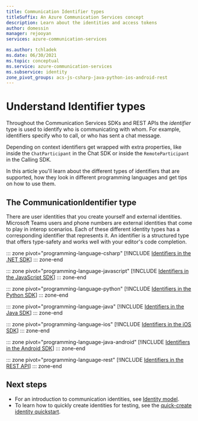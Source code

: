 ```yaml
---
title: Communication Identifier types
titleSuffix: An Azure Communication Services concept
description: Learn about the identities and access tokens
author: domessin
manager: rejooyan
services: azure-communication-services

ms.author: tchladek
ms.date: 06/30/2021
ms.topic: conceptual
ms.service: azure-communication-services
ms.subservice: identity
zone_pivot_groups: acs-js-csharp-java-python-ios-android-rest
---
```


# Understand Identifier types

Throughout the Communication Services SDKs and REST APIs the *identifier* type is used to identify who is communicating with whom. For example, identifiers specify who to call, or who has sent a chat message.

Depending on context identifiers get wrapped with extra properties, like inside the `ChatParticipant` in the Chat SDK or inside the `RemoteParticipant` in the Calling SDK.

In this article you'll learn about the different types of identifiers that are supported, how they look in different programming languages and get tips on how to use them.


## The CommunicationIdentifier type

There are user identities that you create yourself and external identities. Microsoft Teams users and phone numbers are external identities that come to play in interop scenarios. Each of these different identity types has a corresponding identifier that represents it. An identifier is a structured type that offers type-safety and works well with your editor's code completion.

::: zone pivot="programming-language-csharp"
[!INCLUDE [Identifiers in the .NET SDK](./includes/identifiers/identifiers-net.md)]
::: zone-end

::: zone pivot="programming-language-javascript"
[!INCLUDE [Identifiers in the JavaScript SDK](./includes/identifiers/identifiers-js.md)]
::: zone-end

::: zone pivot="programming-language-python"
[!INCLUDE [Identifiers in the Python SDK](./includes/identifiers/identifiers-python.md)]
::: zone-end

::: zone pivot="programming-language-java"
[!INCLUDE [Identifiers in the Java SDK](./includes/identifiers/identifiers-java.md)]
::: zone-end

::: zone pivot="programming-language-ios"
[!INCLUDE [Identifiers in the iOS SDK](./includes/identifiers/identifiers-java.md)]
::: zone-end

::: zone pivot="programming-language-java-android"
[!INCLUDE [Identifiers in the Android SDK](./includes/identifiers/identifiers-android.md)]
::: zone-end

::: zone pivot="programming-language-rest"
[!INCLUDE [Identifiers in the REST API](./includes/identifiers/identifiers-rest.md)]
::: zone-end


## Next steps

* For an introduction to communication identities, see [Identity model](./identity-model.md).
* To learn how to quickly create identities for testing, see the [quick-create identity quickstart](../quickstarts/identity/quick-create-identity.md).
